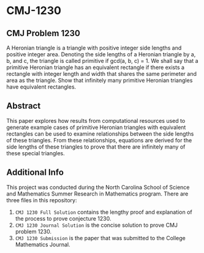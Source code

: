 # CMJ-1230

## CMJ Problem 1230
A Heronian triangle is a triangle with positive integer side lengths and positive integer area. Denoting the side lengths of a Heronian triangle by a, b, and c, the triangle is called primitive if gcd(a, b, c) = 1. We shall say that a primitive Heronian triangle has an equivalent rectangle if there exists a rectangle with integer length and width that shares the same perimeter and area as the triangle. Show that infinitely many primitive Heronian triangles have equivalent rectangles.

## Abstract
This paper explores how results from computational resources used to generate example cases of primitive Heronian triangles with equivalent rectangles can be used to examine relationships between the side lengths of these triangles. From these relationships, equations are derived for the side lengths of these triangles to prove that there are infinitely many of these special triangles.

## Additional Info
This project was conducted during the North Carolina School of Science and Mathematics Summer Research in Mathematics program. There are three files in this repository:
1. `CMJ 1230 Full Solution` contains the lengthy proof and explanation of the process to prove conjecture 1230.
2. `CMJ 1230 Journal Solution` is the concise solution to prove CMJ problem 1230.
3. `CMJ 1230 Submission` is the paper that was submitted to the College Mathematics Journal.
